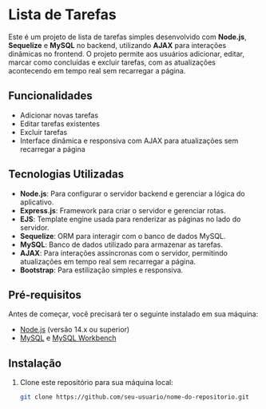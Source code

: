 # Lista de Tarefas

Este é um projeto de lista de tarefas simples desenvolvido com **Node.js**, **Sequelize** e **MySQL** no backend, utilizando **AJAX** para interações dinâmicas no frontend. O projeto permite aos usuários adicionar, editar, marcar como concluídas e excluir tarefas, com as atualizações acontecendo em tempo real sem recarregar a página.

## Funcionalidades

- Adicionar novas tarefas
- Editar tarefas existentes
- Excluir tarefas
- Interface dinâmica e responsiva com AJAX para atualizações sem recarregar a página

## Tecnologias Utilizadas

- **Node.js**: Para configurar o servidor backend e gerenciar a lógica do aplicativo.
- **Express.js**: Framework para criar o servidor e gerenciar rotas.
- **EJS**: Template engine usada para renderizar as páginas no lado do servidor.
- **Sequelize**: ORM para interagir com o banco de dados MySQL.
- **MySQL**: Banco de dados utilizado para armazenar as tarefas.
- **AJAX**: Para interações assíncronas com o servidor, permitindo atualizações em tempo real sem recarregar a página.
- **Bootstrap**: Para estilização simples e responsiva.

## Pré-requisitos

Antes de começar, você precisará ter o seguinte instalado em sua máquina:

- [Node.js](https://nodejs.org/) (versão 14.x ou superior)
- [MySQL](https://www.mysql.com/) e [MySQL Workbench](https://dev.mysql.com/downloads/workbench/)

## Instalação

1. Clone este repositório para sua máquina local:

   ```bash
   git clone https://github.com/seu-usuario/nome-do-repositorio.git
